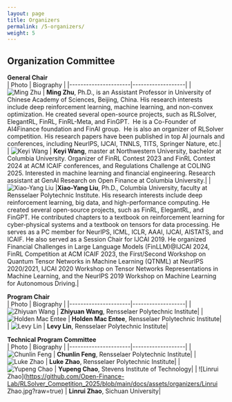```yaml
---
layout: page
title: Organizers
permalink: /5-organizers/
weight: 5
---
```


## Organization Committee

**General Chair**  
| Photo                | Biography              |
|----------------------|-------------------|
| ![Ming Zhu](https://https://github.com/Open-Finance-Lab/RLSolver_Competition_2025/blob/main/docs/assets/organizers/MingZhu.jpg?raw=true)      | **Ming Zhu**, Ph.D., is an Assistant Professor in University of Chinese Academy of Sciences, Beijing, China. His research interests include deep reinforcement learning, machine learning, and non-convex optimization. He created several open-source projects, such as RLSolver, ElegantRL, FinRL, FinRL-Meta, and FinGPT.  He is a Co-Founder of AI4Finance foundation and FinAI group.  He is also an organizer of RLSolver competition. His research papers have been published in top AI journals and conferences, including NeurIPS, IJCAI, TNNLS, TITS, Springer Nature, etc.|
| ![Keyi Wang](https://github.com/Open-Finance-Lab/RLSolver_Competition_2025/blob/main/docs/assets/organizers/keyi.jpeg?raw=true)      | **Keyi Wang**, master at Northwestern University, bachelor at Columbia University. Organizer of FinRL Contest 2023 and  FinRL Contest 2024 at ACM ICAIF conferences, and Regulations Challenge at COLING 2025. Interested in machine learning and financial engineering. Research assistant at GenAI Research on Open Finance at Columbia University.|
| ![Xiao-Yang Liu](https://github.com/Open-Finance-Lab/RLSolver_Competition_2025/blob/main/docs/assets/organizers/supervisors/liu-xy.png?raw=true)   |**Xiao-Yang Liu**, Ph.D., Columbia University, faculty at Rensselaer Polytechnic Institute. His research interests include deep reinforcement learning, big data, and high-performance computing. He created several open-source projects, such as FinRL, ElegantRL, and FinGPT. He contributed chapters to a textbook on reinforcement learning for cyber-physical systems and a textbook on tensors for data processing. He serves as a PC member for NeurIPS, ICML, ICLR, AAAI, IJCAI, AISTATS, and ICAIF. He also served as a Session Chair for IJCAI 2019. He organized Financial Challenges in Large Language Models (FinLLM)@IJCAI 2024, FinRL Competition at ACM ICAIF 2023, the First/Second Workshop on Quantum Tensor Networks in Machine Learning (QTNML) at NeurIPS 2020/2021, IJCAI 2020 Workshop on Tensor Networks Representations in Machine Learning, and the NeurIPS 2019 Workshop on Machine Learning for Autonomous Driving.|

**Program Chair**  
| Photo                | Biography              |
|----------------------|-------------------|
| ![Zhiyuan Wang](https://github.com/Open-Finance-Lab/RLSolver_Competition_2025/blob/main/docs/assets/organizers/1.png?raw=true)      | **Zhiyuan Wang**, Rensselaer Polytechnic Institute|
| ![Holden Mac Entee](https://github.com/Open-Finance-Lab/RLSolver_Competition_2025/blob/main/docs/assets/organizers/1.png?raw=true)      | **Holden Mac Entee**, Rensselaer Polytechnic Institute|
| ![Levy Lin](https://github.com/Open-Finance-Lab/RLSolver_Competition_2025/blob/main/docs/assets/organizers/1.png?raw=true)      | **Levy Lin**, Rensselaer Polytechnic Institute|

**Technical Program Committee**  
| Photo                | Biography              |
|----------------------|-------------------|
| ![Chunlin Feng](https://github.com/Open-Finance-Lab/RLSolver_Competition_2025/blob/main/docs/assets/organizers/1.png?raw=true)      | **Chunlin Feng**, Rensselaer Polytechnic Institute|
| ![Luke Zhao](https://github.com/Open-Finance-Lab/RLSolver_Competition_2025/blob/main/docs/assets/organizers/1.png?raw=true)      | **Luke Zhao**, Rensselaer Polytechnic Institute|
| ![Yupeng Chao](https://github.com/Open-Finance-Lab/RLSolver_Competition_2025/blob/main/docs/assets/organizers/1.png?raw=true)      | **Yupeng Chao**, Stevens Institute of Technology|
| ![Linrui Zhao](https://github.com/Open-Finance-Lab/RLSolver_Competition_2025/blob/main/docs/assets/organizers/Linrui Zhao.jpg?raw=true)      | **Linrui Zhao**, Sichuan University|




